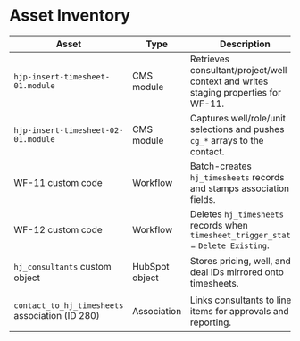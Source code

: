 # Asset Inventory

| Asset | Type | Description | Reference |
| --- | --- | --- | --- |
| `hjp-insert-timesheet-01.module` | CMS module | Retrieves consultant/project/well context and writes staging properties for WF-11. | `data/raw/hubspot-cms-assets/Timesheets-Theme/modules/hjp-insert-timesheet-01.module` |
| `hjp-insert-timesheet-02-01.module` | CMS module | Captures well/role/unit selections and pushes `cg_*` arrays to the contact. | `data/raw/hubspot-cms-assets/Timesheets-Theme/modules/hjp-insert-timesheet-02-01.module` |
| WF-11 custom code | Workflow | Batch-creates `hj_timesheets` records and stamps association fields. | `data/raw/workflows/workflow-567497868-v4.json` |
| WF-12 custom code | Workflow | Deletes `hj_timesheets` records when `timesheet_trigger_status` = `Delete Existing`. | `data/raw/workflows/v4-flow-567296849.json` |
| `hj_consultants` custom object | HubSpot object | Stores pricing, well, and deal IDs mirrored onto timesheets. | `data/raw/ai-context/ai-context-export/data-model/hj_consultants-schema-2-26103040.json` |
| `contact_to_hj_timesheets` association (ID 280) | Association | Links consultants to line items for approvals and reporting. | `data/raw/ai-context/ai-context-export/data-model/hj_timesheets-schema-2-26173281.json` |
